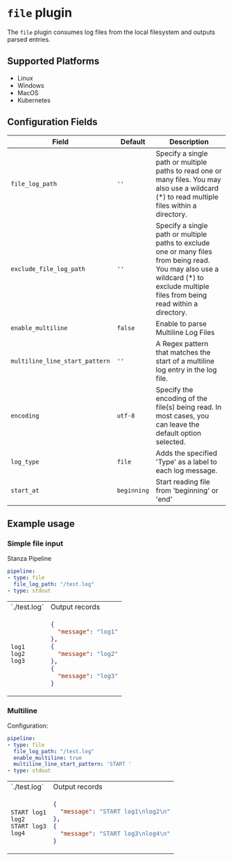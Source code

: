 # `file` plugin

The `file` plugin consumes log files from the local filesystem and outputs parsed entries.

## Supported Platforms

- Linux
- Windows
- MacOS
- Kubernetes

## Configuration Fields

| Field | Default | Description |
| --- | --- | --- |
| `file_log_path` | `''` | Specify a single path or multiple paths to read one or many files. You may also use a wildcard (*) to read multiple files within a directory. |
| `exclude_file_log_path` | `''` | Specify a single path or multiple paths to exclude one or many files from being read. You may also use a wildcard (*) to exclude multiple files from being read within a directory. |
| `enable_multiline` | `false` | Enable to parse Multiline Log Files |
| `multiline_line_start_pattern` | `''` | A Regex pattern that matches the start of a multiline log entry in the log file. |
| `encoding` | `utf-8` | Specify the encoding of the file(s) being read. In most cases, you can leave the default option selected. |
| `log_type` | `file` | Adds the specified 'Type' as a label to each log message. |
| `start_at` | `beginning` | Start reading file from 'beginning' or 'end' |

## Example usage

### Simple file input

Stanza Pipeline
```yaml
pipeline:
- type: file
  file_log_path: "/test.log"
- type: stdout
```

<table>
<tr><td> `./test.log` </td> <td> Output records </td></tr>
<tr>
<td>

```
log1
log2
log3
```

</td>
<td>

```json
{
  "message": "log1"
},
{
  "message": "log2"
},
{
  "message": "log3"
}
```

</td>
</tr>
</table>

### Multiline

Configuration:
```yaml
pipeline:
- type: file
  file_log_path: "/test.log"
  enable_multiline: true
  multiline_line_start_pattern: 'START '
- type: stdout
```

<table>
<tr><td> `./test.log` </td> <td> Output records </td></tr>
<tr>
<td>

```
START log1
log2
START log3
log4
```

</td>
<td>

```json
{
  "message": "START log1\nlog2\n"
},
{
  "message": "START log3\nlog4\n"
}
```

</td>
</tr>
</table>
